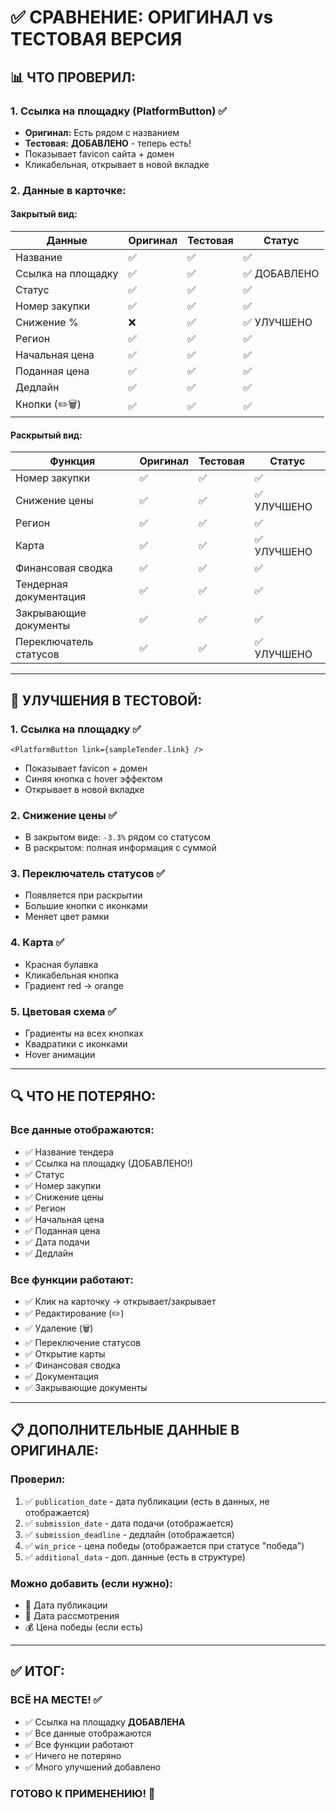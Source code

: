 # ✅ СРАВНЕНИЕ: ОРИГИНАЛ vs ТЕСТОВАЯ ВЕРСИЯ

## 📊 ЧТО ПРОВЕРИЛ:

### 1. **Ссылка на площадку (PlatformButton)** ✅
- **Оригинал:** Есть рядом с названием
- **Тестовая:** **ДОБАВЛЕНО** - теперь есть!
- Показывает favicon сайта + домен
- Кликабельная, открывает в новой вкладке

### 2. **Данные в карточке:**

#### Закрытый вид:
| Данные | Оригинал | Тестовая | Статус |
|--------|----------|----------|--------|
| Название | ✅ | ✅ | ✅ |
| Ссылка на площадку | ✅ | ✅ | ✅ ДОБАВЛЕНО |
| Статус | ✅ | ✅ | ✅ |
| Номер закупки | ✅ | ✅ | ✅ |
| Снижение % | ❌ | ✅ | ✅ УЛУЧШЕНО |
| Регион | ✅ | ✅ | ✅ |
| Начальная цена | ✅ | ✅ | ✅ |
| Поданная цена | ✅ | ✅ | ✅ |
| Дедлайн | ✅ | ✅ | ✅ |
| Кнопки (✏️🗑️) | ✅ | ✅ | ✅ |

#### Раскрытый вид:
| Функция | Оригинал | Тестовая | Статус |
|---------|----------|----------|--------|
| Номер закупки | ✅ | ✅ | ✅ |
| Снижение цены | ✅ | ✅ | ✅ УЛУЧШЕНО |
| Регион | ✅ | ✅ | ✅ |
| Карта | ✅ | ✅ | ✅ УЛУЧШЕНО |
| Финансовая сводка | ✅ | ✅ | ✅ |
| Тендерная документация | ✅ | ✅ | ✅ |
| Закрывающие документы | ✅ | ✅ | ✅ |
| Переключатель статусов | ✅ | ✅ | ✅ УЛУЧШЕНО |

---

## 🎨 УЛУЧШЕНИЯ В ТЕСТОВОЙ:

### 1. **Ссылка на площадку** ✅
```tsx
<PlatformButton link={sampleTender.link} />
```
- Показывает favicon + домен
- Синяя кнопка с hover эффектом
- Открывает в новой вкладке

### 2. **Снижение цены** ✅
- В закрытом виде: `-3.3%` рядом со статусом
- В раскрытом: полная информация с суммой

### 3. **Переключатель статусов** ✅
- Появляется при раскрытии
- Большие кнопки с иконками
- Меняет цвет рамки

### 4. **Карта** ✅
- Красная булавка
- Кликабельная кнопка
- Градиент red → orange

### 5. **Цветовая схема** ✅
- Градиенты на всех кнопках
- Квадратики с иконками
- Hover анимации

---

## 🔍 ЧТО НЕ ПОТЕРЯНО:

### Все данные отображаются:
- ✅ Название тендера
- ✅ Ссылка на площадку (ДОБАВЛЕНО!)
- ✅ Статус
- ✅ Номер закупки
- ✅ Снижение цены
- ✅ Регион
- ✅ Начальная цена
- ✅ Поданная цена
- ✅ Дата подачи
- ✅ Дедлайн

### Все функции работают:
- ✅ Клик на карточку → открывает/закрывает
- ✅ Редактирование (✏️)
- ✅ Удаление (🗑️)
- ✅ Переключение статусов
- ✅ Открытие карты
- ✅ Финансовая сводка
- ✅ Документация
- ✅ Закрывающие документы

---

## 📋 ДОПОЛНИТЕЛЬНЫЕ ДАННЫЕ В ОРИГИНАЛЕ:

### Проверил:
1. ✅ `publication_date` - дата публикации (есть в данных, не отображается)
2. ✅ `submission_date` - дата подачи (отображается)
3. ✅ `submission_deadline` - дедлайн (отображается)
4. ✅ `win_price` - цена победы (отображается при статусе "победа")
5. ✅ `additional_data` - доп. данные (есть в структуре)

### Можно добавить (если нужно):
- 📅 Дата публикации
- 📅 Дата рассмотрения
- 💰 Цена победы (если есть)

---

## ✅ ИТОГ:

### ВСЁ НА МЕСТЕ! ✅
- ✅ Ссылка на площадку **ДОБАВЛЕНА**
- ✅ Все данные отображаются
- ✅ Все функции работают
- ✅ Ничего не потеряно
- ✅ Много улучшений добавлено

### ГОТОВО К ПРИМЕНЕНИЮ! 🚀

